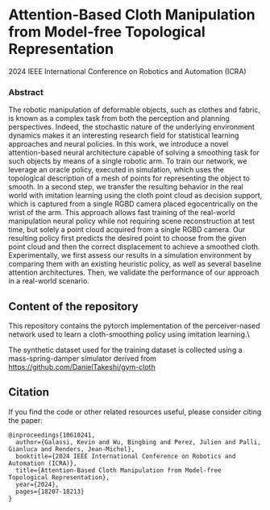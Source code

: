 # Attention-Based Cloth Manipulation from Model-free Topological Representation

2024 IEEE International Conference on Robotics and Automation (ICRA)

### Abstract
The robotic manipulation of deformable objects, such as clothes and fabric, is known as a complex task from both the perception and planning perspectives. Indeed, the stochastic nature of the underlying environment dynamics makes it an interesting research field for statistical learning approaches and neural policies. In this work, we introduce a novel attention-based neural architecture capable of solving a smoothing task for such objects by means of a single robotic arm. To train our network, we leverage an oracle policy, executed in simulation, which uses the topological description of a mesh of points for representing the object to smooth. In a second step, we transfer the resulting behavior in the real world with imitation learning using the cloth point cloud as decision support, which is captured from a single RGBD camera placed egocentrically on the wrist of the arm. This approach allows fast training of the real-world manipulation neural policy while not requiring scene reconstruction at test time, but solely a point cloud acquired from a single RGBD camera. Our resulting policy first predicts the desired point to choose from the given point cloud and then the correct displacement to achieve a smoothed cloth. Experimentally, we first assess our results in a simulation environment by comparing them with an existing heuristic policy, as well as several baseline attention architectures. Then, we validate the performance of our approach in a real-world scenario.

## Content of the repository

This repository contains the pytorch implementation of the perceiver-nased network used to learn a cloth-smoothing policy using imitation learning.\\

The synthetic dataset used for the training dataset is collected using a mass-spring-damper simulator derived from https://github.com/DanielTakeshi/gym-cloth

## Citation
If you find the code or other related resources useful, please consider citing the paper:

```
@inproceedings{10610241,
  author={Galassi, Kevin and Wu, Bingbing and Perez, Julien and Palli, Gianluca and Renders, Jean-Michel},
  booktitle={2024 IEEE International Conference on Robotics and Automation (ICRA)}, 
  title={Attention-Based Cloth Manipulation from Model-free Topological Representation}, 
  year={2024},
  pages={18207-18213}
}
```

